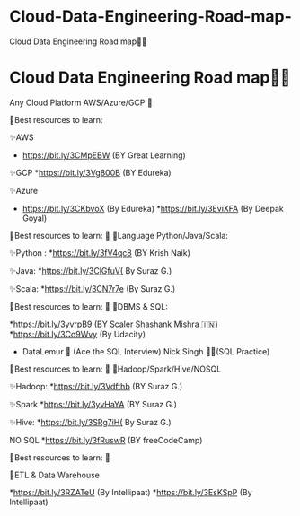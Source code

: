 # Cloud-Data-Engineering-Road-map-
Cloud Data Engineering Road map🎯💯

Cloud Data Engineering Road map🎯💯
===================

Any Cloud Platform AWS/Azure/GCP 📌

🔅Best resources to learn:

✨AWS
* https://bit.ly/3CMpEBW (BY Great Learning)

✨GCP
*https://bit.ly/3Vg800B (BY Edureka)

✨Azure
* https://bit.ly/3CKbvoX (By Edureka)
*https://bit.ly/3EviXFA (By Deepak Goyal)


🔅Best resources to learn: 📌
🔸Language Python/Java/Scala:

✨Python :
*https://bit.ly/3fV4qc8 (BY Krish Naik)

✨Java:
*https://bit.ly/3ClGfuV( By Suraz G.)

✨Scala:
*https://bit.ly/3CN7r7e (By Suraz G.)

🔅Best resources to learn: 📌
🔺DBMS & SQL:

*https://bit.ly/3yvrpB9 (BY Scaler Shashank Mishra 🇮🇳)
*https://bit.ly/3Co9Wvy (By Udacity)
* DataLemur 🐒 (Ace the SQL Interview) Nick Singh 📕🐒(SQL Practice)

🔅Best resources to learn: 📌
🔸Hadoop/Spark/Hive/NOSQL

✨Hadoop:
*https://bit.ly/3Vdfthb (BY Suraz G.)

✨Spark
*https://bit.ly/3yvHaYA (BY Suraz G.)

✨Hive:
*https://bit.ly/3SRg7iH( By Suraz G.)

NO SQL
*https://bit.ly/3fRuswR (BY freeCodeCamp)

🔅Best resources to learn: 📌

🔹ETL & Data Warehouse

*https://bit.ly/3RZATeU (By Intellipaat)
*https://bit.ly/3EsKSpP (By Intellipaat)
